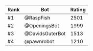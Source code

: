 Rank|Bot|Rating
---|---|---
#1|@RaspFish|2501
#2|@OpeningsBot|1999
#3|@DavidsGuterBot|1513
#4|@pawnrobot|1210
